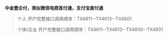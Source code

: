 **中金壹企付，类似微信电商首付通，支付宝直付通**

> 个人 开户完整接口调用顺序：TX4611--TX4613--TX4601

> 个体/企业 开户完整接口调用顺序：TX4611--TX4613--TX4600--TX4601